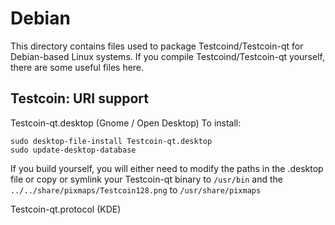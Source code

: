 
Debian
====================
This directory contains files used to package Testcoind/Testcoin-qt
for Debian-based Linux systems. If you compile Testcoind/Testcoin-qt yourself, there are some useful files here.

## Testcoin: URI support ##


Testcoin-qt.desktop  (Gnome / Open Desktop)
To install:

	sudo desktop-file-install Testcoin-qt.desktop
	sudo update-desktop-database

If you build yourself, you will either need to modify the paths in
the .desktop file or copy or symlink your Testcoin-qt binary to `/usr/bin`
and the `../../share/pixmaps/Testcoin128.png` to `/usr/share/pixmaps`

Testcoin-qt.protocol (KDE)

